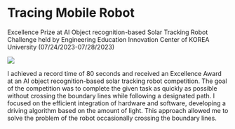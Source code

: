 # Tracing Mobile Robot

Excellence Prize at AI Object recognition-based Solar Tracking Robot Challenge held by Engineering Education Innovation Center of KOREA University (07/24/2023-07/28/2023)

[![](https://img.youtube.com/vi/Y_aMbxaxfCY/0.jpg)](https://www.youtube.com/watch?v=Y_aMbxaxfCY)

I achieved a record time of 80 seconds and received an Excellence Award at an AI object recognition-based solar tracking robot competition.
The goal of the competition was to complete the given task as quickly as possible without crossing the boundary lines while following a designated path.
I focused on the efficient integration of hardware and software, developing a driving algorithm based on the amount of light.
This approach allowed me to solve the problem of the robot occasionally crossing the boundary lines.
